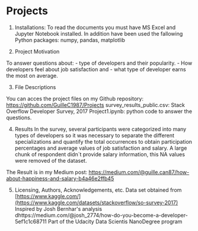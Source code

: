# Projects
1. Installations:
To read the documents you must have MS Excel and Jupyter Notebook installed. In addition 
have been used the fallowing Python packages: numpy, pandas, matplotlib

2. Project Motivation

To answer questions about: 	- type of developers and their popularity. 
				- How developers feel about job satisfaction and 
				- what type of developer earns the most on average.

3. File Descriptions

You can acces the project files on my Github repository: https://github.com/GuilleC1987/Projects
survey_results_public.csv: Stack Overflow Developer Survey, 2017
Project1.ipynb: python code to answer the questions.


4. Results
In the survey, several participants were categorized into many types of developers so it was necessary to separate the different specializations and quantify the total occurrences to obtain participation 
percentages and average values ​​of job satisfaction and salary.
A large chunk of respondent didn´t provide salary information, this NA values were removed of the dataset.

The Result is in my Medium post: https://medium.com/@guille.can87/how-about-happiness-and-salary-b4a46e2ffb45

5. Licensing, Authors, Acknowledgements, etc.
Data set obtained from [https://www.kaggle.com/](https://www.kaggle.com/datasets/stackoverflow/so-survey-2017)
Inspired by Josh Bernhar's analysis dhttps://medium.com/@josh_2774/how-do-you-become-a-developer-5ef1c1c68711
Part of the Udacity Data Scientis NanoDegree program
